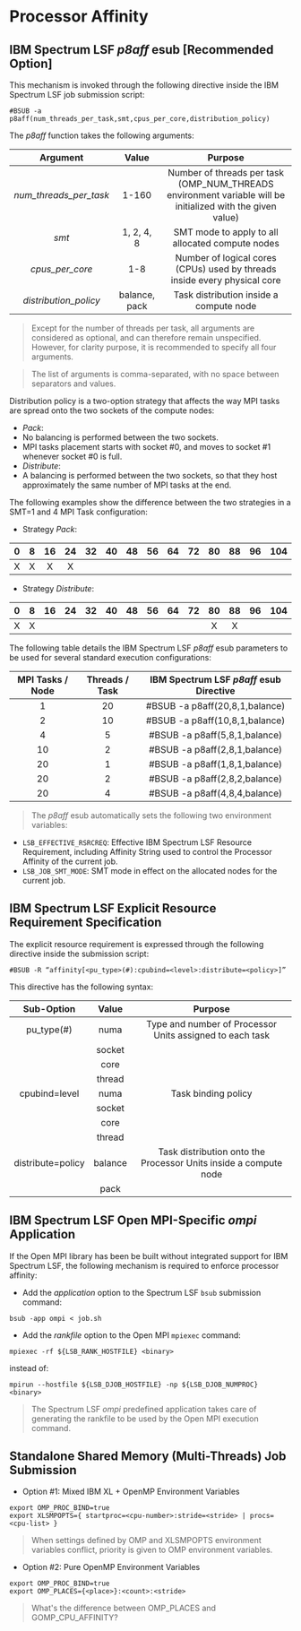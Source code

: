 # Processor Affinity

## IBM Spectrum LSF *p8aff* esub [Recommended Option]

This mechanism is invoked through the following directive inside the IBM Spectrum LSF job submission script:
```
#BSUB -a p8aff(num_threads_per_task,smt,cpus_per_core,distribution_policy)
```
The *p8aff* function takes the following arguments:

| Argument               | Value         | Purpose
|:----------------------:|:-------------:|:-------:
| *num_threads_per_task* | 1-160         | Number of threads per task (OMP_NUM_THREADS environment variable will be initialized with the given value)
| *smt*                  | 1, 2, 4, 8    | SMT mode to apply to all allocated compute nodes
| *cpus_per_core*        | 1-8           | Number of logical cores (CPUs) used by threads inside every physical core
| *distribution_policy*  | balance, pack | Task distribution inside a compute node

> Except for the number of threads per task, all arguments are considered as optional, and can therefore remain unspecified.
However, for clarity purpose, it is recommended to specify all four arguments.

> The list of arguments is comma-separated, with no space between separators and values.

Distribution policy is a two-option strategy that affects the way MPI tasks are spread onto the two sockets of the compute nodes:
*	*Pack*:
  * No balancing is performed between the two sockets.
  * MPI tasks placement starts with socket #0, and moves to socket #1 whenever socket #0 is full.
*	*Distribute*:
  * A balancing is performed between the two sockets, so that they host approximately the same number of MPI tasks at the end.

The following examples show the difference between the two strategies in a SMT=1 and 4 MPI Task configuration:

* Strategy *Pack*:

| 0  | 8  | 16 | 24 | 32 | 40 | 48 | 56 | 64 | 72 | 80 | 88 | 96 | 104 | 112 | 120 | 128 | 136 | 144 | 152 |
|:--:|:--:|:--:|:--:|:--:|:--:|:--:|:--:|:--:|:--:|:--:|:--:|:--:|:---:|:---:|:---:|:---:|:---:|:---:|:---:|
| X  | X  | X  | X  |    |    |    |    |    |    |    |    |    |     |     |     |     |     |     |     |

* Strategy *Distribute*:

| 0  | 8  | 16 | 24 | 32 | 40 | 48 | 56 | 64 | 72 | 80 | 88 | 96 | 104 | 112 | 120 | 128 | 136 | 144 | 152 |
|:--:|:--:|:--:|:--:|:--:|:--:|:--:|:--:|:--:|:--:|:--:|:--:|:--:|:---:|:---:|:---:|:---:|:---:|:---:|:---:|
| X  | X  |    |    |    |    |    |    |    |    | X  | X  |    |     |     |     |     |     |     |				

The following table details the IBM Spectrum LSF *p8aff* esub parameters to be used for several standard execution configurations:

| MPI Tasks / Node | Threads / Task | IBM Spectrum LSF *p8aff* esub Directive
|:----------------:|:--------------:|:---------------------------------------:
| 1                | 20             | #BSUB -a p8aff(20,8,1,balance)
| 2                | 10             | #BSUB -a p8aff(10,8,1,balance)
| 4                | 5              | #BSUB -a p8aff(5,8,1,balance)
| 10               | 2              | #BSUB -a p8aff(2,8,1,balance)
| 20               | 1              | #BSUB -a p8aff(1,8,1,balance)
| 20               | 2              | #BSUB -a p8aff(2,8,2,balance)
| 20               | 4              | #BSUB -a p8aff(4,8,4,balance)

> The *p8aff* esub automatically sets the following two environment variables:
* `LSB_EFFECTIVE_RSRCREQ`: Effective IBM Spectrum LSF Resource Requirement, including Affinity String used to control the Processor Affinity of the current job.
* `LSB_JOB_SMT_MODE`: SMT mode in effect on the allocated nodes for the current job.

## IBM Spectrum LSF Explicit Resource Requirement Specification

The explicit resource requirement is expressed through the following directive inside the submission script:
```
#BSUB -R “affinity[<pu_type>(#):cpubind=<level>:distribute=<policy>]”
```
This directive has the following syntax:

| Sub-Option          | Value   | Purpose
|:-------------------:|:-------:|:-------:
| pu_type(#)          | numa    | Type and number of Processor Units assigned to each task
|                     | socket  |
|                     | core    |
|                     | thread  |
| cpubind=level      | numa    | Task binding policy
|                     | socket  |
|                     | core    |
|                     | thread  |
| distribute=policy 	| balance | Task distribution onto the Processor Units inside a compute node
|                     | pack    |

## IBM Spectrum LSF Open MPI-Specific *ompi* Application

If the Open MPI library has been be built without integrated support for IBM Spectrum LSF, the following mechanism is required to enforce processor affinity:

* Add the *application* option to the Spectrum LSF `bsub` submission command:
```
bsub -app ompi < job.sh
```

* Add the *rankfile* option to the Open MPI `mpiexec` command:
```
mpiexec -rf ${LSB_RANK_HOSTFILE} <binary>
```
instead of:
```
mpirun --hostfile ${LSB_DJOB_HOSTFILE} -np ${LSB_DJOB_NUMPROC} <binary>
```

> The Spectrum LSF *ompi* predefined application takes care of generating the rankfile to be used by the Open MPI execution command.

## Standalone Shared Memory (Multi-Threads) Job Submission

* Option #1: Mixed IBM XL + OpenMP Environment Variables
```
export OMP_PROC_BIND=true
export XLSMPOPTS={ startproc=<cpu-number>:stride=<stride> | procs=<cpu-list> }
```

> When settings defined by OMP and XLSMPOPTS environment variables conflict, priority is given to OMP environment variables.

* Option #2: Pure OpenMP Environment Variables
```
export OMP_PROC_BIND=true
export OMP_PLACES={<place>}:<count>:<stride>
```

> What's the difference between OMP_PLACES and GOMP_CPU_AFFINITY?
